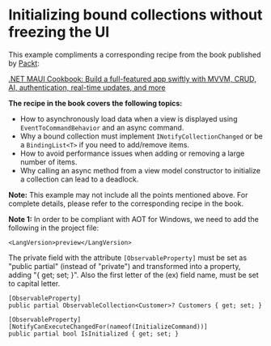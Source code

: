 # Initializing bound collections without freezing the UI
This example compliments a corresponding recipe from the book published by [Packt](https://www.packtpub.com/en-us?utm_source=github):

[.NET MAUI Cookbook: Build a full-featured app swiftly with MVVM, CRUD, AI, authentication, real-time updates, and more](https://www.amazon.com/NET-MAUI-Cookbook-full-featured-authentication-ebook/dp/B0DHV34WQ5)

**The recipe in the book covers the following topics:**
* How to asynchronously load data when a view is displayed using `EventToCommandBehavior` and an async command.
* Why a bound collection must implement `INotifyCollectionChanged` or be a `BindingList<T>` if you need to add/remove items.
* How to avoid performance issues when adding or removing a large number of items.
* Why calling an async method from a view model constructor to initialize a collection can lead to a deadlock.

**Note:** This example may not include all the points mentioned above. For complete details, please refer to the corresponding recipe in the book.

**Note 1:** In order to be compliant with AOT for Windows, we need to add the following in the project file: 

`<LangVersion>preview</LangVersion>`

The private field with the attribute `[ObservableProperty]` must be set as "public partial" (instead of "private") and transformed into a property, adding "{ get; set; }". 
Also the first letter of the (ex) field name, must be set to capital letter.

    [ObservableProperty]
    public partial ObservableCollection<Customer>? Customers { get; set; }

    [ObservableProperty]
    [NotifyCanExecuteChangedFor(nameof(InitializeCommand))]
    public partial bool IsInitialized { get; set; }
